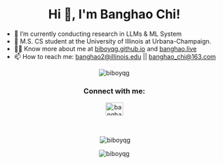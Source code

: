 <h1 align="center">Hi 👋, I'm Banghao Chi!</h1>

- 🌱 I’m currently conducting research in LLMs & ML System
- 💞️ M.S. CS student at the University of Illinois at Urbana-Champaign.
- 👨‍💻 Know more about me at [biboyqg.github.io](https://biboyqg.github.io/) and [banghao.live](https://banghao.live)
- 📫 How to reach me: banghao2@illinois.edu || banghao_chi@163.com

<p align="center"> <img src="https://komarev.com/ghpvc/?username=biboyqg&label=Profile%20views&color=0e75b6&style=flat" alt="biboyqg" /> </p>

<h3 align="center">Connect with me:</h3>
<p align="center">
<a href="https://www.linkedin.com/in/banghao-chi-550737276/" target="blank"><img align="center" src="https://raw.githubusercontent.com/rahuldkjain/github-profile-readme-generator/master/src/images/icons/Social/linked-in-alt.svg" alt="banghao chi" height="30" width="40" /></a>
</p>

<br/>

<p align="center">&nbsp;<img align="center" src="https://github-readme-stats.vercel.app/api?username=biboyqg&show_icons=true&locale=en" alt="biboyqg" /></p>

<p align="center"><img align="center" src="https://github-readme-streak-stats.herokuapp.com/?user=biboyqg&" alt="biboyqg" /></p>
